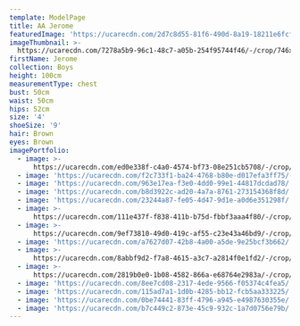 ```yaml
---
template: ModelPage
title: AA Jerome
featuredImage: 'https://ucarecdn.com/2d7c8d55-81f6-490d-8a19-18211e6fcfb1/'
imageThumbnail: >-
  https://ucarecdn.com/7278a5b9-96c1-48c7-a05b-254f95744f46/-/crop/746x928/86,92/-/preview/
firstName: Jerome
collection: Boys
height: 100cm
measurementType: chest
bust: 50cm
waist: 50cm
hips: 52cm
size: '4'
shoeSize: '9'
hair: Brown
eyes: Brown
imagePortfolio:
  - image: >-
      https://ucarecdn.com/ed0e338f-c4a0-4574-bf73-08e251cb5708/-/crop/856x1109/27,131/-/preview/
  - image: 'https://ucarecdn.com/f2c733f1-ba24-4768-b80e-d017efa3ff75/-/preview/'
  - image: 'https://ucarecdn.com/963e17ea-f3e0-4dd0-99e1-44817dcdad78/'
  - image: 'https://ucarecdn.com/b8d3922c-ad20-4a7a-8761-273154368f8d/'
  - image: 'https://ucarecdn.com/23244a87-fe05-4d47-9d1e-a0d6e351298f/'
  - image: >-
      https://ucarecdn.com/111e437f-f838-411b-b75d-fbbf3aaa4f80/-/crop/804x1002/0,208/-/preview/
  - image: >-
      https://ucarecdn.com/9ef73810-49d0-419c-af55-c23e43a46bd9/-/crop/741x998/144,118/-/preview/
  - image: 'https://ucarecdn.com/a7627d07-42b8-4a00-a5de-9e25bcf3b662/'
  - image: >-
      https://ucarecdn.com/8abbf9d2-f7a8-4615-a3c7-a2814f0e1fd2/-/crop/942x1188/0,222/-/preview/
  - image: >-
      https://ucarecdn.com/2819b0e0-1b08-4582-866a-e68764e2983a/-/crop/806x1077/0,147/-/preview/
  - image: 'https://ucarecdn.com/8ee7cd08-2317-4ede-9566-f05374c4fea5/'
  - image: 'https://ucarecdn.com/115ad7a1-1d0b-4285-bb12-fcb5aa333225/'
  - image: 'https://ucarecdn.com/0be74441-83ff-4796-a945-e4987630355e/'
  - image: 'https://ucarecdn.com/b7c449c2-873e-45c9-932c-1a7d0756e79b/'
---
```


